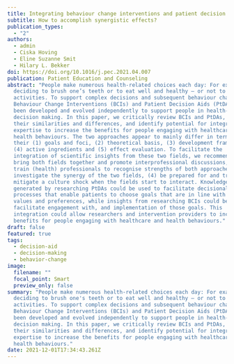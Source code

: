 ```yaml
---
title: Integrating behaviour change interventions and patient decision aids
subtitle: How to accomplish synergistic effects?
publication_types:
  - "2"
authors:
  - admin
  - Ciska Hoving
  - Eline Suzanne Smit
  - Hilary L. Bekker
doi: https://doi.org/10.1016/j.pec.2021.04.007
publication: Patient Education and Counseling
abstract: "People make numerous health-related choices each day: For example,
  deciding to brush one’s teeth or to eat well and healthy – or not to do these
  activities. To support complex decisions and subsequent behaviour change, both
  Behaviour Change Interventions (BCIs) and Patient Decision Aids (PtDAs) have
  been developed and evolved independently to support people in health-related
  decision making. In this paper, we critically review BCIs and PtDAs, examine
  their similarities and differences, and identify potential for integration of
  expertise to increase the benefits for people engaging with healthcare and
  health behaviours. The two approaches appear to mainly differ in terms of
  their (1) goals and foci, (2) theoretical basis, (3) development frameworks,
  (4) active ingredients and (5) effect evaluation. To facilitate the
  integration of scientific insights from these two fields, we recommend to (1)
  bring both fields together and promote interprofessional discussions, (2)
  train (health) professionals to recognise strengths of both approaches, (3)
  investigate the synergy of the two fields, (4) be prepared for and try to
  mitigate a culture shock when the fields start to interact. Knowledge
  generated by researching PtDAs could be used to facilitate decisional
  processes that enable patients to choose goals that are in line with their
  values and preferences, while insights from researching BCIs could be used to
  facilitate engagement with, and implementation of those goals. This
  integration could allow researchers and intervention providers to increase the
  benefits for people engaging with healthcare and health behaviours."
draft: false
featured: true
tags:
  - decision-aid
  - decision-making
  - behavior-change
image:
  filename: ""
  focal_point: Smart
  preview_only: false
summary: "People make numerous health-related choices each day: For example,
  deciding to brush one's teeth or to eat well and healthy – or not to do these
  activities. To support complex decisions and subsequent behaviour change, both
  Behaviour Change Interventions (BCIs) and Patient Decision Aids (PtDAs) have
  been developed and evolved independently to support people in health-related
  decision making. In this paper, we critically review BCIs and PtDAs, examine
  their similarities and differences, and identify potential for integration of
  expertise to increase the benefits for people engaging with healthcare and
  health behaviours."
date: 2021-12-01T17:34:43.261Z
---
```

